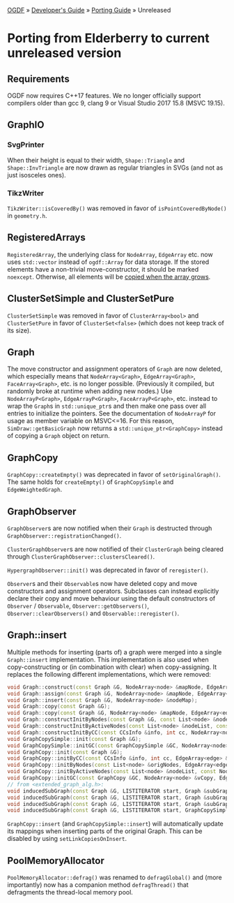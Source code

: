 [OGDF](../../README.md) » [Developer's Guide](../dev-guide.md) » [Porting Guide](../porting.md) » Unreleased

# Porting from Elderberry to current unreleased version

## Requirements
OGDF now requires C++17 features.
We no longer officially support compilers older than gcc 9, clang 9 or Visual Studio 2017 15.8 (MSVC 19.15).

## GraphIO

### SvgPrinter
When their height is equal to their width, `Shape::Triangle` and `Shape::InvTriangle` are now drawn as regular triangles in SVGs (and not as just isosceles ones).

### TikzWriter
`TikzWriter::isCoveredBy()` was removed in favor of `isPointCoveredByNode()` in `geometry.h`.

## RegisteredArrays
`RegisteredArray`, the underlying class for `NodeArray`, `EdgeArray` etc. now uses `std::vector` instead of `ogdf::Array` for data storage.
If the stored elements have a non-trivial move-constructor, it should be marked `noexcept`.
Otherwise, all elements will be [copied when the array grows](https://stackoverflow.com/a/28627764).

## ClusterSetSimple and ClusterSetPure
`ClusterSetSimple` was removed in favor of `ClusterArray<bool>` and `ClusterSetPure` in favor of `ClusterSet<false>` (which does not keep track of its size).

## Graph
The move constructor and assignment operators of `Graph` are now deleted, which especially means that `NodeArray<Graph>`, `EdgeArray<Graph>`, `FaceArray<Graph>`, etc. is no longer possible.
(Previously it compiled, but randomly broke at runtime when adding new nodes.)
Use `NodeArrayP<Graph>`, `EdgeArrayP<Graph>`, `FaceArrayP<Graph>`, etc. instead to wrap the `Graph`s in `std::unique_ptr`s and then make one pass over all entries to initialize the pointers.
See the documentation of `NodeArrayP` for usage as member variable on MSVC<=16.
For this reason, `SimDraw::getBasicGraph` now returns a `std::unique_ptr<GraphCopy>` instead of copying a `Graph` object on return.

## GraphCopy
`GraphCopy::createEmpty()` was deprecated in favor of `setOriginalGraph()`.
The same holds for `createEmpty()` of `GraphCopySimple` and `EdgeWeightedGraph`.

## GraphObserver
`GraphObserver`s are now notified when their `Graph` is destructed through `GraphObserver::registrationChanged()`.

`ClusterGraphObserver`s are now notified of their `ClusterGraph` being cleared through `ClusterGraphObserver::clustersCleared()`.

`HypergraphObserver::init()` was deprecated in favor of `reregister()`.

`Observer`s and their `Observable`s now have deleted copy and move constructors and assignment operators.
Subclasses can instead explicitly declare their copy and move behaviour using the default constructors of `Observer` / `Observable`,
`Observer::getObservers()`, `Observer::clearObservers()` and `Observable::reregister()`.

## Graph::insert
Multiple methods for inserting (parts of) a graph were merged into a single `Graph::insert` implementation.
This implementation is also used when copy-constructing or (in combination with clear) when copy-assigning.
It replaces the following different implementations, which were removed:

```c++
void Graph::construct(const Graph &G, NodeArray<node> &mapNode, EdgeArray<edge> &mapEdge);
void Graph::assign(const Graph &G, NodeArray<node> &mapNode, EdgeArray<edge> &mapEdge);
void Graph::insert(const Graph &G, NodeArray<node> &nodeMap);
void Graph::copy(const Graph &G);
void Graph::copy(const Graph &G, NodeArray<node> &mapNode, EdgeArray<edge> &mapEdge);
void Graph::constructInitByNodes(const Graph &G, const List<node> &nodeList, NodeArray<node> &mapNode, EdgeArray<edge> &mapEdge);
void Graph::constructInitByActiveNodes(const List<node> &nodeList, const NodeArray<bool> &activeNodes, NodeArray<node> &mapNode, EdgeArray<edge> &mapEdge);
void Graph::constructInitByCC(const CCsInfo &info, int cc, NodeArray<node> &mapNode, EdgeArray<edge> &mapEdge);
void GraphCopySimple::init(const Graph &G);
void GraphCopySimple::initGC(const GraphCopySimple &GC, NodeArray<node> &vCopy, EdgeArray<edge> &eCopy);
void GraphCopy::init(const Graph &G);
void GraphCopy::initByCC(const CCsInfo &info, int cc, EdgeArray<edge> &eCopy);
void GraphCopy::initByNodes(const List<node> &origNodes, EdgeArray<edge> &eCopy);
void GraphCopy::initByActiveNodes(const List<node> &nodeList, const NodeArray<bool> &activeNodes, EdgeArray<edge> &eCopy);
void GraphCopy::initGC(const GraphCopy &GC, NodeArray<node> &vCopy, EdgeArray<edge> &eCopy);
// from <extended_graph_alg.h>:
void inducedSubGraph(const Graph &G, LISTITERATOR start, Graph &subGraph);
void inducedSubGraph(const Graph &G, LISTITERATOR start, Graph &subGraph, NodeArray<node> &nodeTableOrig2New);
void inducedSubGraph(const Graph &G, LISTITERATOR start, Graph &subGraph, NodeArray<node> &nodeTableOrig2New, EdgeArray<edge> &edgeTableOrig2New);
void inducedSubGraph(const Graph &G, LISTITERATOR start, GraphCopySimple &subGraph);
```

`GraphCopy::insert` (and `GraphCopySimple::insert`) will automatically update its mappings when inserting parts of the original Graph.
This can be disabled by using `setLinkCopiesOnInsert`.

## PoolMemoryAllocator

`PoolMemoryAllocator::defrag()` was renamed to `defragGlobal()` and (more importantly) now has a companion method `defragThread()`
that defragments the thread-local memory pool.
